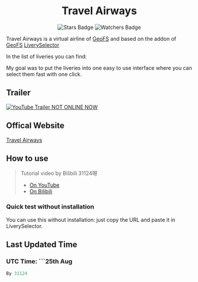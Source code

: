 <h1 align="center">Travel Airways</h1>

<p align="center">
    <img alt="Stars Badge" src="https://img.shields.io/github/stars/GeoFS-hub/Travel-Airways?style=flat-square&color=light-green">
    <img alt="Watchers Badge" src="https://img.shields.io/github/watchers/GeoFS-hub/Travel-Airways?style=flat-square&color=light-green">
</p>

Travel Airways is a virtual airline of [GeoFS](https://geo-fs.com) and based on the addon of [GeoFS](https://geo-fs.com) [LiverySelector](https://github.com/kolos26/GEOFS-LiverySelector)

In the list of liveries you can find:

My goal was to put the liveries into one easy to use interface where you can select them fast with one click.

## Trailer
[![YouTube Trailer NOT ONLINE NOW](封面)](URL)


## Offical Website

[Travel Airways](https://airtravel.neocities.org/)


## How to use

> Tutorial video by Bilibili 31124呀
> - [On YouTube](URL)
> - [On Bilibili](URL)


### Quick test without installation

You can use this without installation: just copy the URL and paste it in LiverySelector.


## Last Updated Time
### UTC Time: ```25th Aug

```C++
By 31124
